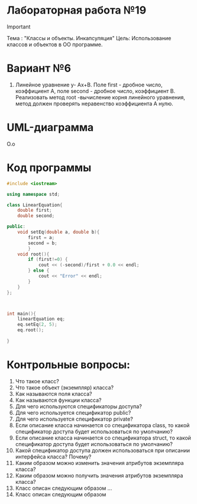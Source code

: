 # Лабораторная работа №19
>[!IMPORTANT]
>Тема : "Классы и объекты. Инкапсуляция"
>Цель: Использование классов и объектов в ОО программе.

# Вариант №6
1. Линейное уравнение у- Ах+В. Поле first - дробное число, коэффициент А, поле second - дробное число, коэффициент В. Реализовать метод root -вычисление корня линейного уравнения, метод должен проверять неравенство коэффициента А нулю.

# UML-диаграмма
О.о

# Код программы

```cpp
#include <iostream>

using namespace std;

class LinearEquation{
    double first;
    double second;

public:
    void setEq(double a, double b){
        first = a;
        second = b;
        }
    void root(){
        if (first!=0) {
            cout << (-second)/first + 0.0 << endl;
        } else {
            cout << "Error" << endl;
        }
    }
};



int main(){
    linearEquation eq;
    eq.setEq(2, 5);
    eq.root();
    
}
```

# Контрольные вопросы:

1. Что такое класс?
2. Что такое объект (экземпляр) класса?
3. Как называются поля класса?
4. Как называются функции класса?
5. Для чего используются спецификаторы доступа?
6. Для чего используется спецификатор public?
7. Для чего используется спецификатор private?
8. Если описание класса начинается со спецификатора class, то какой спецификатор доступа будет использоваться по умолчанию?
9. Если описание класса начинается со спецификатора struct, то какой спецификатор доступа будет использоваться по умолчанию?
10. Какой спецификатор доступа должен использоваться при описании интерфейса класса? Почему?
11. Каким образом можно изменить значения атрибутов экземпляра класса?
12. Каким образом можно получить значения атрибутов экземпляра класса?
13. Класс описан следующим образом
...
16. Класс описан следующим образом
